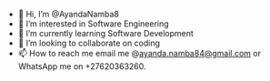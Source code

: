 - 👋 Hi, I’m @AyandaNamba8
- 👀 I’m interested in Software Engineering
- 🌱 I’m currently learning Software Development
- 💞️ I’m looking to collaborate on coding
- 📫 How to reach me email me @ayanda.namba84@gmail.com or WhatsApp me on +27620363260.

<!---
AyandaNamba8/AyandaNamba8 is a ✨ special ✨ repository because its `README.md` (this file) appears on your GitHub profile.
You can click the Preview link to take a look at your changes.
--->
